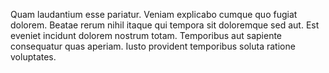 Quam laudantium esse pariatur. Veniam explicabo cumque quo fugiat dolorem. Beatae rerum nihil itaque qui tempora sit doloremque sed aut. Est eveniet incidunt dolorem nostrum totam. Temporibus aut sapiente consequatur quas aperiam. Iusto provident temporibus soluta ratione voluptates.